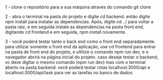 1 - clone o repositório para a sua máquina através do comando git clone

2 - abra o terminal na pasta do projeto e digite cd backend. então digite npm install para instalar as dependencias. Após, digite cd ../ para voltar a pasta raiz, e em seguida instale as dependencias na pasta front end, digitando cd frontend e em seguida, npm install novamente.

3 - você poderá testar tanto o back end como o front end separadamente. para utilizar somente o front end da aplicação, use cd frontend para entrar na pasta de front end do projeto, e ultilize o comando npm run dev, e o navegador abrirá na página inicial do projeto. 
caso deseje testar o backend, vc deve digitar o mesmo comando (npm run dev) mas com o terminal aberto na pasta backend. você poderá testar rotas localhost:3000/api e localhost:3000/api/task para ver as tarefas no banco de dados.
